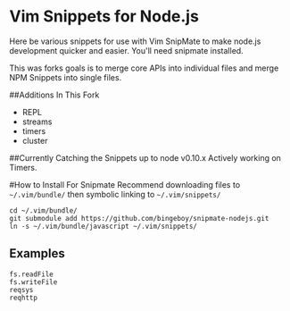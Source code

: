 # Vim Snippets for Node.js

Here be various snippets for use with Vim SnipMate to make node.js development quicker and easier.
You'll need snipmate installed.

This was forks goals is to merge core APIs into individual files and merge NPM Snippets into single files.

##Additions In This Fork
* REPL
* streams
* timers
* cluster

##Currently Catching the Snippets up to node v0.10.x
Actively working on Timers.

#How to Install For Snipmate
Recommend downloading files to ```~/.vim/bundle/``` then symbolic linking to ```~/.vim/snippets/```

```
cd ~/.vim/bundle/
git submodule add https://github.com/bingeboy/snipmate-nodejs.git
ln -s ~/.vim/bundle/javascript ~/.vim/snippets/
```

## Examples
```
fs.readFile
fs.writeFile
reqsys
reqhttp
```
